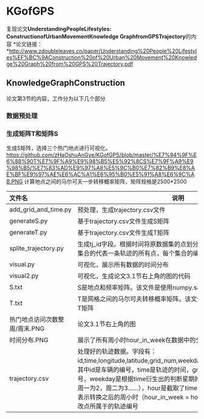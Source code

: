 # KGofGPS
复现论文**UnderstandingPeopleLifestyles: ConstructionofUrbanMovementKnowledge GraphfromGPSTrajectory**的内容
*论文链接：*http://www.zdoubleleaves.cn/paper/Understanding%20People%20Lifestyles%EF%BC%9AConstruction%20of%20Urban%20Movement%20Knowledge%20Graph%20from%20GPS%20Trajectory.pdf
## KnowledgeGraphConstruction
论文第3节的内容，工作分为以下几个部分
### 数据预处理

### 生成矩阵T和矩阵S
生成S矩阵，选择三个热门地点进行可视化。
https://github.com/zHaOshuAnGye/KGofGPS/blob/master/%E7%94%9F%E6%88%90T%E7%9F%A9%E9%98%B5%E5%92%8CS%E7%9F%A9%E9%98%B5/%E7%83%AD%E9%97%A8%E5%9C%B0%E7%82%B9%E8%AE%BF%E9%97%AE%E6%AC%A1%E6%95%B0%E5%91%A8%E6%9C%AB.PNG
计算地点之间的马尔可夫一步转移概率矩阵，矩阵规格是2500*2500

| 文件名                        | 说明                                                         |
| :---------------------------- | ------------------------------------------------------------ |
| add_grid_and_time.py          | 预处理，生成trajectory.csv文件               |
| generateS.py                  | 基于trajectory.csv文件生成S矩阵                              |
| generateT.py                  | 基于trajectory.csv文件生成T矩阵                              |
| splite_trajectory.py          | 生成tj_id字段。根据时间将原数据集的点划分成若干个数据点的集合，每个集合的代表一条轨迹的所有点，每个集合的编号是tj_id. |
| visual.py                     | 可视化，展示所有数据的时间分布                               |
| visual2.py                    | 可视化，生成论文3.1节右上角的图的代码                        |
| S.txt                         | S是地点和频率矩阵。该文件是使用numpy.savetxt保存的S矩阵      |
| T.txt                         | T是网格之间的马尔可夫转移概率矩阵。该文件使用numpy.savetxt保存的T矩阵 |
| 热门地点访问次数整周/周末.PNG | 论文3.1节右上角的图                                          |
| 时间分布.PNG                  | 展示了所有周小时hour_in_week在数据中的分布                   |
| trajectory.csv                | 处理好的轨迹数据。字段有：id,time,longitude,latitude,grid_num,weekday,hour,hour_in_week,tj_id，其中id是车辆的编号，time是轨迹的时间，grid_num表示该点属于的网格号，weekday是根据time衍生出的判断星期的字段（周六为0，周日为1，周一为2，周二为3……），hour是截取了time中的小时数，hour_in_week表示转换之后的周小时（hour_in_week = hour+weekday*24），tj_id代表改点所属于的轨迹编号 |

